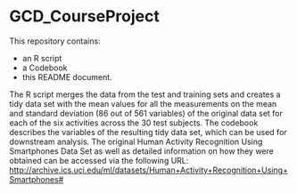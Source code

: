 GCD_CourseProject
=================
This repository contains:
- an R script
- a Codebook
- this README document.

The R script merges the data from the test and training sets and creates a tidy data set with the mean values for all the measurements on the mean and standard deviation (86 out of 561 variables) of the original data set for each of the six activities across the 30 test subjects.
The codebook describes the variables of the resulting tidy data set, which can be used for downstream analysis. 
The original Human Activity Recognition Using Smartphones Data Set as well as detailed information on how they were obtained can be accessed via the following URL: http://archive.ics.uci.edu/ml/datasets/Human+Activity+Recognition+Using+Smartphones#
